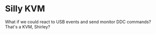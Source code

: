 # Silly KVM

What if we could react to USB events and send monitor DDC commands? That's a KVM, Shirley?
